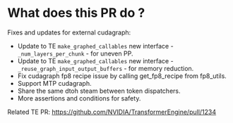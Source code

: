 # What does this PR do ?
Fixes and updates for external cudagraph:
* Update to TE `make_graphed_callables` new interface - `_num_layers_per_chunk` - for uneven PP.
* Update to TE `make_graphed_callables` new interface - `_reuse_graph_input_output_buffers` - for memory reduction.
* Fix cudagraph fp8 recipe issue by calling get_fp8_recipe from fp8_utils.
* Support MTP cudagraph.
* Share the same dtoh steam between token dispatchers.
* More assertions and conditions for safety.

Related TE PR: https://github.com/NVIDIA/TransformerEngine/pull/1234